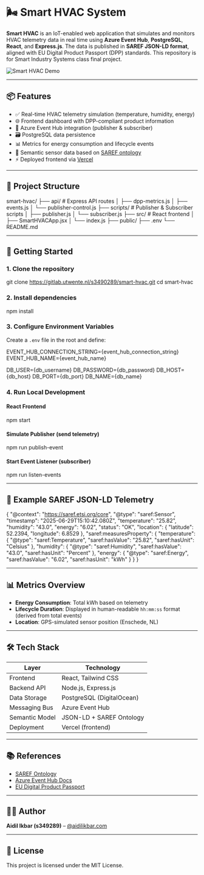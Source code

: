 # 🌬️ Smart HVAC System

**Smart HVAC** is an IoT-enabled web application that simulates and monitors HVAC telemetry data in real time using **Azure Event Hub**, **PostgreSQL**, **React**, and **Express.js**. The data is published in **SAREF JSON-LD format**, aligned with EU Digital Product Passport (DPP) standards. This repository is for Smart Industry Systems class final project.

![Smart HVAC Demo](https://smart-hvac.vercel.app/)

---

## 📦 Features

- ✅ Real-time HVAC telemetry simulation (temperature, humidity, energy)
- 🌐 Frontend dashboard with DPP-compliant product information
- 📡 Azure Event Hub integration (publisher & subscriber)
- 🗃️ PostgreSQL data persistence
- 📊 Metrics for energy consumption and lifecycle events
- 🧠 Semantic sensor data based on [SAREF ontology](https://saref.etsi.org/core/)
- ⚡ Deployed frontend via [Vercel](https://vercel.com/)

---

## 🧱 Project Structure

smart-hvac/
├── api/                      # Express API routes
│   ├── dpp-metrics.js
│   ├── events.js
│   └── publisher-control.js
├── scripts/                 # Publisher & Subscriber scripts
│   ├── publisher.js
│   └── subscriber.js
├── src/                     # React frontend
│   ├── SmartHVACApp.jsx
│   └── index.js
├── public/
├── .env
└── README.md

---

## 🚀 Getting Started

### 1. Clone the repository

git clone https://gitlab.utwente.nl/s3490289/smart-hvac.git
cd smart-hvac

### 2. Install dependencies

npm install

### 3. Configure Environment Variables

Create a `.env` file in the root and define:

EVENT_HUB_CONNECTION_STRING={event_hub_connection_string}
EVENT_HUB_NAME={event_hub_name}

DB_USER={db_username}
DB_PASSWORD={db_password}
DB_HOST={db_host}
DB_PORT={db_port}
DB_NAME={db_name}

### 4. Run Local Development

#### React Frontend

npm start

#### Simulate Publisher (send telemetry)

npm run publish-event

#### Start Event Listener (subscriber)

npm run listen-events

---

## 🔎 Example SAREF JSON-LD Telemetry

{
  "@context": "https://saref.etsi.org/core",
  "@type": "saref:Sensor",
  "timestamp": "2025-06-29T15:10:42.080Z",
  "temperature": "25.82",
  "humidity": "43.0",
  "energy": "6.02",
  "status": "OK",
  "location": { "latitude": 52.2394, "longitude": 6.8529 },
  "saref:measuresProperty": {
    "temperature": {
      "@type": "saref:Temperature",
      "saref:hasValue": "25.82",
      "saref:hasUnit": "Celsius"
    },
    "humidity": {
      "@type": "saref:Humidity",
      "saref:hasValue": "43.0",
      "saref:hasUnit": "Percent"
    },
    "energy": {
      "@type": "saref:Energy",
      "saref:hasValue": "6.02",
      "saref:hasUnit": "kWh"
    }
  }
}

---

## 📊 Metrics Overview

- **Energy Consumption**: Total kWh based on telemetry
- **Lifecycle Duration**: Displayed in human-readable `hh:mm:ss` format (derived from total events)
- **Location**: GPS-simulated sensor position (Enschede, NL)

---

## 🛠️ Tech Stack

| Layer          | Technology                        |
|----------------|-----------------------------------|
| Frontend       | React, Tailwind CSS               |
| Backend API    | Node.js, Express.js               |
| Data Storage   | PostgreSQL (DigitalOcean)         |
| Messaging Bus  | Azure Event Hub                   |
| Semantic Model | JSON-LD + SAREF Ontology          |
| Deployment     | Vercel (frontend)                 |

---

## 📚 References

- [SAREF Ontology](https://saref.etsi.org/core/)
- [Azure Event Hub Docs](https://learn.microsoft.com/en-us/azure/event-hubs/)
- [EU Digital Product Passport](https://single-market-economy.ec.europa.eu/sustainability/product-policy-and-ecodesign/digital-product-passport_en)

---

## 👨‍💻 Author

**Aidil Ikbar (s349289)** – [@aidilikbar.com](https://aidilikbar.com)

---

## 📝 License

This project is licensed under the MIT License.
